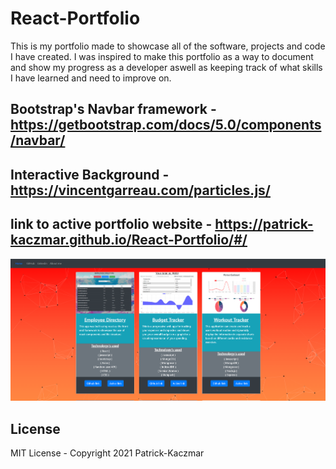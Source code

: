# React-Portfolio

This is my portfolio made to showcase all of the software, projects and code I have created. I was inspired to make this portfolio as a way to document and show my progress as a developer aswell as keeping track of what skills I have learned and need to improve on.

## Bootstrap's Navbar framework - https://getbootstrap.com/docs/5.0/components/navbar/

## Interactive Background - https://vincentgarreau.com/particles.js/

## link to active portfolio website - https://patrick-kaczmar.github.io/React-Portfolio/#/

![website-preview](./react-portfolio/src/assets/portfolio2.png)

## License
MIT License - Copyright 2021 Patrick-Kaczmar
